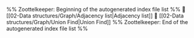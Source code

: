 %% Zoottelkeeper: Beginning of the autogenerated index file list  %%
📄 [[02-Data structures/Graph/Adjacency list|Adjacency list]]
📄 [[02-Data structures/Graph/Union Find|Union Find]]
%% Zoottelkeeper: End of the autogenerated index file list  %%
